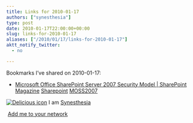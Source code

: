```yaml
---
title: Links for 2010-01-17
authors: ["synesthesia"]
type: post
date: 2010-01-17T22:00:00+00:00
slug: links-for-2010-01-17 
aliases: ["/2010/01/17/links-for-2010-01-17"]
aktt_notify_twitter:
  - no

---
```

Bookmarks I&#8217;ve shared on 2010-01-17:

  * [Microsoft Office SharePoint Server 2007 Security Model | SharePoint Magazine][1] 
    [Sharepoint][2] [MOSS2007][3] </li> </ul> 
    
    <p class="deliciouslink">
      <a href="https://del.icio.us/synesthesia" title="See all my bookmarks on del.icio.us"><img src="https://www.synesthesia.co.uk/images/deliciousicon.jpg" alt="Delicious icon" /></a>&nbsp;I am <a href="https://del.icio.us/synesthesia" title="See all my bookmarks on del.icio.us">Synesthesia</a>
    </p>
    
    <p class="deliciouslink">
      <a href="https://del.icio.us/network?add=synesthesia" title="Add me to your del.icio.us network"><img src="https://www.synesthesia.co.uk/images/add.gif" alt="" /></a>&nbsp;<a href="https://del.icio.us/network?add=synesthesia" title="Add me to your del.icio.us network">Add me to your network</a>
    </p>

 [1]: https://sharepointmagazine.net/technical/administration/microsoft-office-sharepoint-server-2007-security-model
 [2]: https://delicious.com/synesthesia/Sharepoint
 [3]: https://delicious.com/synesthesia/MOSS2007